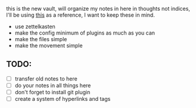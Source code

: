 this is the new vault, will organize my notes in here in thoughts not indices, I'll be using [this](https://www.youtube.com/watch?v=hSTy_BInQs8) as a reference, I want to keep these in mind.
- use zettelkasten
- make the config minimum of plugins as much as you can
- make the files simple
- make the movement simple

## TODO:
- [ ] transfer old notes to here
- [ ] do your notes in all things here
- [ ] don't forget to install git plugin
- [ ] create a system of hyperlinks and tags